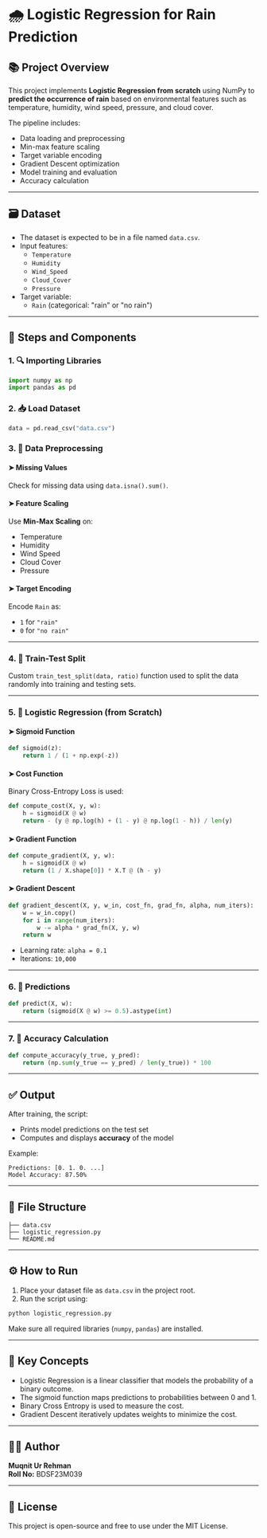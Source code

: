 # 🌧️ Logistic Regression for Rain Prediction

## 📚 Project Overview

This project implements **Logistic Regression from scratch** using NumPy to **predict the occurrence of rain** based on environmental features such as temperature, humidity, wind speed, pressure, and cloud cover.

The pipeline includes:

- Data loading and preprocessing
- Min-max feature scaling
- Target variable encoding
- Gradient Descent optimization
- Model training and evaluation
- Accuracy calculation

---

## 🗃️ Dataset

- The dataset is expected to be in a file named `data.csv`.
- Input features:
  - `Temperature`
  - `Humidity`
  - `Wind_Speed`
  - `Cloud_Cover`
  - `Pressure`
- Target variable:
  - `Rain` (categorical: "rain" or "no rain")

---

## 🧪 Steps and Components

### 1. 🔍 Importing Libraries

```python
import numpy as np
import pandas as pd
```

### 2. 📥 Load Dataset

```python
data = pd.read_csv("data.csv")
```

### 3. 🧼 Data Preprocessing

#### ➤ Missing Values
Check for missing data using `data.isna().sum()`.

#### ➤ Feature Scaling
Use **Min-Max Scaling** on:
- Temperature
- Humidity
- Wind Speed
- Cloud Cover
- Pressure

#### ➤ Target Encoding
Encode `Rain` as:
- `1` for `"rain"`
- `0` for `"no rain"`

---

### 4. 🔀 Train-Test Split

Custom `train_test_split(data, ratio)` function used to split the data randomly into training and testing sets.

---

### 5. 🧠 Logistic Regression (from Scratch)

#### ➤ Sigmoid Function
```python
def sigmoid(z):
    return 1 / (1 + np.exp(-z))
```

#### ➤ Cost Function
Binary Cross-Entropy Loss is used:
```python
def compute_cost(X, y, w):
    h = sigmoid(X @ w)
    return - (y @ np.log(h) + (1 - y) @ np.log(1 - h)) / len(y)
```

#### ➤ Gradient Function
```python
def compute_gradient(X, y, w): 
    h = sigmoid(X @ w)
    return (1 / X.shape[0]) * X.T @ (h - y)
```

#### ➤ Gradient Descent
```python
def gradient_descent(X, y, w_in, cost_fn, grad_fn, alpha, num_iters): 
    w = w_in.copy()
    for i in range(num_iters):
        w -= alpha * grad_fn(X, y, w)
    return w
```

- Learning rate: `alpha = 0.1`
- Iterations: `10,000`

---

### 6. 🤖 Predictions

```python
def predict(X, w): 
    return (sigmoid(X @ w) >= 0.5).astype(int)
```

---

### 7. 🎯 Accuracy Calculation

```python
def compute_accuracy(y_true, y_pred):
    return (np.sum(y_true == y_pred) / len(y_true)) * 100
```

---

## ✅ Output

After training, the script:
- Prints model predictions on the test set
- Computes and displays **accuracy** of the model

Example:
```
Predictions: [0. 1. 0. ...]
Model Accuracy: 87.50%
```

---

## 📂 File Structure

```
├── data.csv
├── logistic_regression.py
└── README.md
```

---

## ⚙️ How to Run

1. Place your dataset file as `data.csv` in the project root.
2. Run the script using:

```bash
python logistic_regression.py
```

Make sure all required libraries (`numpy`, `pandas`) are installed.

---

## 🧠 Key Concepts

- Logistic Regression is a linear classifier that models the probability of a binary outcome.
- The sigmoid function maps predictions to probabilities between 0 and 1.
- Binary Cross Entropy is used to measure the cost.
- Gradient Descent iteratively updates weights to minimize the cost.

---

## 👨‍💻 Author

**Muqnit Ur Rehman**  
**Roll No:** BDSF23M039

---

## 📝 License

This project is open-source and free to use under the MIT License.

